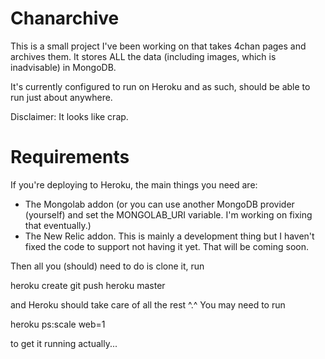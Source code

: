 Chanarchive
===========

This is a small project I've been working on that takes 4chan pages and archives them. It stores ALL the data (including images, which is inadvisable) in MongoDB.

It's currently configured to run on Heroku and as such, should be able to run just about anywhere. 

Disclaimer: It looks like crap.

Requirements
============

If you're deploying to Heroku, the main things you need are:

- The Mongolab addon (or you can use another MongoDB provider (yourself) and set the MONGOLAB\_URI variable. I'm working on fixing that eventually.)
- The New Relic addon. This is mainly a development thing but I haven't fixed the code to support not having it yet. That will be coming soon.

Then all you (should) need to do is clone it, run 
  
  heroku create <You app name here>
  git push heroku master

and Heroku should take care of all the rest ^.^ You may need to run

  heroku ps:scale web=1

to get it running actually...

